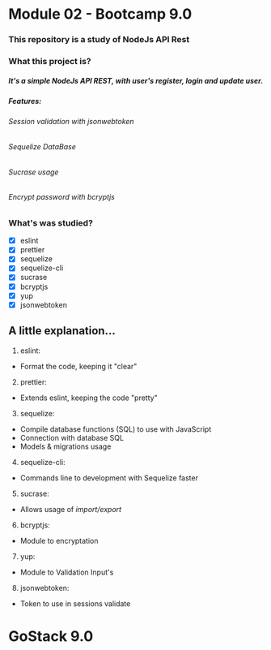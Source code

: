 # Module 02 - Bootcamp 9.0

### This repository is a study of NodeJs API Rest

### What this project is?

##### It's a simple NodeJs API REST, with user's register, login and update user.
##### Features:
###### Session validation with jsonwebtoken
###### Sequelize DataBase
###### Sucrase usage
###### Encrypt password with bcryptjs

### What's was studied?

- [x] eslint
- [x] prettier
- [x] sequelize
- [x] sequelize-cli
- [x] sucrase
- [x] bcryptjs
- [x] yup
- [x] jsonwebtoken

## A little explanation...

1. eslint:
  - Format the code, keeping it "clear"

2. prettier:
  - Extends eslint, keeping the code "pretty"

3. sequelize:
  - Compile database functions (SQL) to use with JavaScript
  - Connection with database SQL
  - Models & migrations usage

4. sequelize-cli:
  - Commands line to development with Sequelize faster

5. sucrase:
  - Allows usage of _import/export_

6. bcryptjs:
  - Module to encryptation

7. yup:
  - Module to Validation Input's

8. jsonwebtoken:
  - Token to use in sessions validate

# GoStack 9.0
